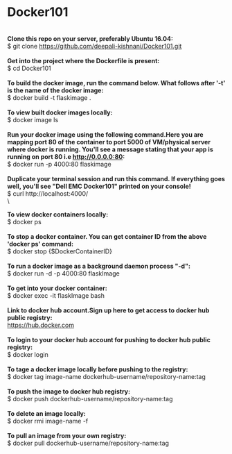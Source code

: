 # Docker101

\
**Clone this repo on your server, preferably Ubuntu 16.04:** \
$ git clone https://github.com/deepali-kishnani/Docker101.git \
\
**Get into the project where the Dockerfile is present:** \
$ cd Docker101 \
\
**To build the docker image, run the command below. What follows after '-t' is the name of the docker image:** \
$ docker build -t flaskimage . \
\
**To view built docker images locally:** \
$ docker image ls \
\
**Run your docker image using the following command.Here you are mapping port 80 of the container to port 5000 of VM/physical server where docker is running. You'll see a message stating that your app is running on port 80 i.e http://0.0.0.0:80:** \
$ docker run -p 4000:80 flaskimage \
\
**Duplicate your terminal session and run this command. If everything goes well, you'll see "Dell EMC Docker101" printed on your console!** \
$ curl http://localhost:4000/ \
\

**To view docker containers locally:** \
$ docker ps \
\
**To stop a docker container. You can get container ID from the above 'docker ps' command:** \
$ docker stop {$DockerContainerID} \
\
**To run a docker image as a background daemon process "-d":** \
$ docker run -d -p 4000:80 flaskImage \
\
**To get into your docker container:** \
$ docker exec -it flaskImage bash \
\
**Link to docker hub account.Sign up here to get access to docker hub public registry:** \
https://hub.docker.com \
\
**To login to your docker hub account for pushing to docker hub public registry:** \
$ docker login \
\
**To tage a docker image locally before pushing to the registry:** \
$ docker tag image-name dockerhub-username/repository-name:tag \
\
**To push the image to docker hub registry:** \
$ docker push dockerhub-username/repository-name:tag \
\
**To delete an image locally:** \
$ docker rmi image-name -f \
\
**To pull an image from your own registry:** \
$ docker pull dockerhub-username/repository-name:tag 



